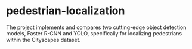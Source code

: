 # pedestrian-localization


The project implements and compares two cutting-edge object detection models, Faster R-CNN and YOLO, specifically for localizing pedestrians within the Cityscapes dataset.
